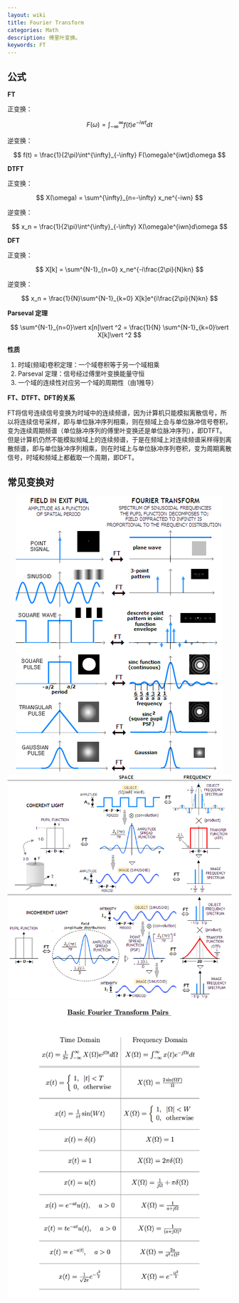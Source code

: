 ```yaml
---
layout: wiki
title: Fourier Transform
categories: Math
description: 傅里叶变换。
keywords: FT
---
```


## 公式

**FT**

正变换：

$$
F(\omega) = \int^{\infty}_{-\infty} f(t)e^{-iwt}dt
$$

逆变换：

$$
f(t) = \frac{1}{2\pi}\int^{\infty}_{-\infty} F(\omega)e^{iwt}d\omega
$$

**DTFT**

正变换：

$$
X(\omega) = \sum^{\infty}_{n=-\infty} x_ne^{-iwn}
$$

逆变换：

$$
x_n = \frac{1}{2\pi}\int^{\infty}_{-\infty} X(\omega)e^{iwn}d\omega
$$

**DFT**

正变换：

$$
X[k] = \sum^{N-1}_{n=0} x_ne^{-i\frac{2\pi}{N}kn}
$$

逆变换：

$$
x_n = \frac{1}{N}\sum^{N-1}_{k=0} X[k]e^{i\frac{2\pi}{N}kn}
$$

**Parseval 定理**

$$
\sum^{N-1}_{n=0}\vert x[n]\vert ^2 = \frac{1}{N} \sum^{N-1}_{k=0}\vert X[k]\vert ^2
$$

**性质**

1. 时域(频域)卷积定理：一个域卷积等于另一个域相乘
2. Parseval 定理：信号经过傅里叶变换能量守恒
3. 一个域的连续性对应另一个域的周期性（由1推导）

**FT、DTFT、DFT的关系**

FT将信号连续信号变换为时域中的连续频谱，因为计算机只能模拟离散信号，所以将连续信号采样，即与单位脉冲序列相乘，则在频域上会与单位脉冲信号卷积，变为连续周期频谱（单位脉冲序列的傅里叶变换还是单位脉冲序列），即DTFT。但是计算机仍然不能模拟频域上的连续频谱，于是在频域上对连续频谱采样得到离散频谱，即与单位脉冲序列相乘，则在时域上与单位脉冲序列卷积，变为周期离散信号，时域和频域上都截取一个周期，即DFT。

## 常见变换对
<center><img src="/images/wiki/Fourier_pairs.png"></center>
<center><img src="/images/wiki/coherent_incoherent.png"></center>
<center><img src="/images/wiki/FT_table.png"></center>
